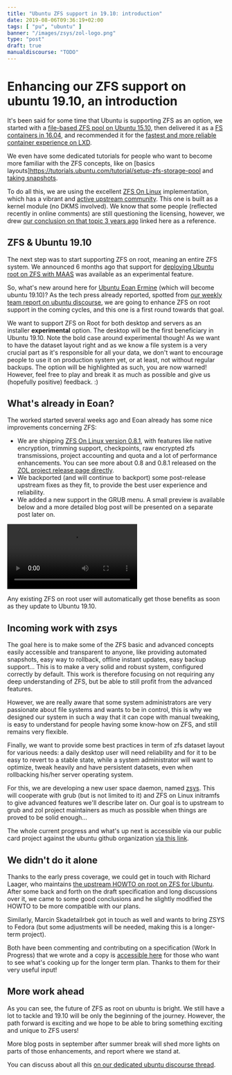 ```yaml
---
title: "Ubuntu ZFS support in 19.10: introduction"
date: 2019-08-06T09:36:19+02:00
tags: [ "pu", "ubuntu" ]
banner: "/images/zsys/zol-logo.png"
type: "post"
draft: true
manualdiscourse: "TODO"
---
```


# Enhancing our ZFS support on ubuntu 19.10, an introduction

It's been said for some time that Ubuntu is supporting ZFS as an option, we started with a [file-based ZFS pool on Ubuntu 15.10](https://ubuntu.com/blog/using-lxd-with-a-file-based-zfs-pool-on-ubuntu-wily),
then delivered it as a [FS containers in 16.04](https://ubuntu.com/blog/zfs-is-the-fs-for-containers-in-ubuntu-16-04),
and recommended it for the [fastest and more reliable container experience on LXD](https://ubuntu.com/blog/lxd-2-0-installing-and-configuring-lxd-212).

We even have some dedicated tutorials for people who want to become more familiar with the ZFS concepts, like on
[basics layouts]https://tutorials.ubuntu.com/tutorial/setup-zfs-storage-pool and [taking snapshots](https://tutorials.ubuntu.com/tutorial/using-zfs-snapshots-clones).

To do all this, we are using the excellent [ZFS On Linux](https://zfsonlinux.org/) implementation, which has a vibrant
and [active upstream community](https://github.com/zfsonlinux/zfs). This one is built as a kernel module (no DKMS involved). We know that some people (reflected recently in online comments) are still questioning the licensing, however, we drew [our conclusion on that topic 3 years ago](https://ubuntu.com/blog/zfs-licensing-and-linux) linked here as a reference.

## ZFS & Ubuntu 19.10

The next step was to start supporting ZFS on root, meaning an entire ZFS system. We announced 6 months ago that support for
[deploying Ubuntu root on ZFS with MAAS](https://ubuntu.com/blog/deploying-ubuntu-root-on-zfs-with-maas) was available as an experimental feature.

So, what's new around here for [Ubuntu Eoan Ermine](https://wiki.ubuntu.com/EoanErmine/ReleaseSchedule) (which will become ubuntu 19.10)? As the tech press already reported, spotted from [our weekly team report on ubuntu discourse](https://discourse.ubuntu.com/c/desktop/team-updates), we are going to enhance ZFS on root support in the coming cycles, and this
one is a first round towards that goal.

We want to support ZFS on Root for both desktop and servers as an installer **experimental** option. The desktop will
be the first beneficiary in Ubuntu 19.10. Note the bold case around experimental though! As we want to have the dataset layout
right and as we know a file system is a very crucial part as it's responsible for all your data, we don't want to encourage people to use it on production system yet, or at least, not without regular backups. The option will be highlighted as such,
you are now warned! However, feel free to play and break it as much as possible and give us (hopefully positive) feedback. :)

## What's already in Eoan?

The worked started several weeks ago and Eoan already has some nice improvements concerning ZFS:

* We are shipping [ZFS On Linux version 0.8.1](https://launchpad.net/ubuntu/eoan/+source/zfs-linux), with features like native encryption, trimming support, checkpoints, raw encrypted zfs transmissions, project accounting and quota and a lot of performance
enhancements. You can see more about 0.8 and 0.8.1 released on the [ZOL project release page directly](https://github.com/zfsonlinux/zfs/releases).
* We backported (and will continue to backport) some post-release upstream fixes as they fit, to provide the best
user experience and reliability.
* We added a new support in the GRUB menu. A small preview is available below and a more detailed blog post will be
presented on a separate post later on.

<video controls src="/images/zsys/grub-zfs.mp4"></video>

Any existing ZFS on root user will automatically get those benefits as soon as they update to Ubuntu 19.10.

## Incoming work with zsys

The goal here is to make some of the ZFS basic and advanced concepts easily accessible and transparent to anyone, like providing
automated snapshots, easy way to rollback, offline instant updates, easy backup support... This is to make a very solid and robust system, configured correctly by default. This work is therefore focusing on not requiring any deep understanding of ZFS, but be able to still profit from the advanced features.

However, we are really aware that some system administrators are very passionate about file systems and wants to be in
control, this is why we designed our system in such a way that it can cope with manual tweaking, is easy to understand
for people having some know-how on ZFS, and still remains very flexible.

Finally, we want to provide some best practices in term of zfs dataset layout for various needs: a daily desktop user will
need reliability and for it to be easy to revert to a stable state, while a system administrator will want to optimize, tweak
heavily and have persistent datasets, even when rollbacking his/her server operating system.

For this, we are developing a new user space daemon, named [zsys](https://github.com/ubuntu/zsys). This will cooperate
with grub (but is not limited to it) and ZFS on Linux initramfs to give advanced features we'll describe later on. Our goal is to upstream to grub and zol project maintainers as much as possible when things are proved to be solid enough...

The whole current progress and what's up next is accessible via our public card project against the ubuntu github organization
[via this link](https://github.com/orgs/ubuntu/projects/1).

## We didn't do it alone

Thanks to the early press coverage, we could get in touch with Richard Laager, who maintains
[the upstream HOWTO on root on ZFS for Ubuntu](https://github.com/zfsonlinux/zfs/wiki/Ubuntu-18.04-Root-on-ZFS).
After some back and forth on the draft specification and long discussions over it, we came to some good conclusions and
he slightly modified the HOWTO to be more compatible with our plans.

Similarly, Marcin Skadetailrbek got in touch as well and wants to bring ZSYS to Fedora (but some adjustments will be needed,
making this is a longer-term project).

Both have been commenting and contributing on a specification (Work In Progress) that we wrote and a copy is
[accessible here](https://docs.google.com/document/d/1m9VWOjfmdbujV4AQWzWruiXYgb0W4Hu0D8uQC_BWKjk) for those who want
to see what's cooking up for the longer term plan. Thanks to them for their very useful input!

## More work ahead

As you can see, the future of ZFS as root on ubuntu is bright. We still have a lot to tackle and 19.10 will be only the
beginning of the journey. However, the path forward is exciting and we hope to be able to bring something exciting and
unique to ZFS users!

More blog posts in september after summer break will shed more lights on parts of those enhancements, and report where
we stand at.

You can discuss about all this [on our dedicated ubuntu discourse thread](TODO).
